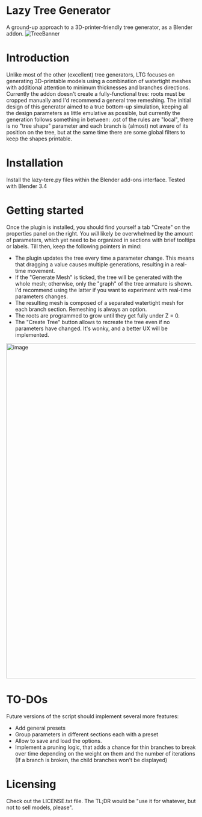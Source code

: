 # Lazy Tree Generator

A ground-up approach to a 3D-printer-friendly tree generator, as a Blender addon.
![TreeBanner](https://github.com/thelazyone/lazy-tree/assets/10134358/9101992e-1458-4406-97da-630dfaa76a77 "Examples of generated trees, with extrenal bark texture added")

# Introduction
Unlike most of the other (excellent) tree generators, LTG focuses on generating 3D-printable models using a combination of watertight meshes with additional attention to minimum thicknesses and branches directions. Currently the addon doesn't create a fully-functional tree: roots must be cropped manually and I'd recommend a general tree remeshing.
The initial design of this generator aimed to a true bottom-up simulation, keeping all the design parameters as little emulative as possible, but currently the generation follows something in between: .ost of the rules are "local", there is no "tree shape" parameter and each branch is (almost) not aware of its position on the tree, but at the same time there are some global filters to keep the shapes printable.

# Installation
Install the lazy-tere.py files within the Blender add-ons interface. Tested with Blender 3.4

# Getting started
Once the plugin is installed, you should find yourself a tab "Create" on the properties panel on the right.
You *will* likely be overwhelmed by the amount of parameters, which yet need to be organized in sections with brief tooltips or labels. Till then, keep the following pointers in mind: 
* The plugin updates the tree every time a parameter change. This means that dragging a value causes multiple generations, resulting in a real-time movement.
* If the "Generate Mesh" is ticked, the tree will be generated with the whole mesh; otherwise, only the "graph" of the tree armature is shown. I'd recommend using the latter if you want to experiment with real-time parameters changes.
* The resulting mesh is composed of a separated watertight mesh for each branch section. Remeshing is always an option.
* The roots are programmed to grow until they get fully under Z = 0.
* The "Create Tree" button allows to recreate the tree even if no parameters have changed. It's wonky, and a better UX will be implemented.
<img width="890" alt="image" src="https://github.com/thelazyone/lazy-tree/assets/10134358/80bdc087-cea5-4381-8255-99dbda951754">


# TO-DOs
Future versions of the script should implement several more features:
* Add general presets
* Group parameters in different sections each with a preset
* Allow to save and load the options.
* Implement a pruning logic, that adds a chance for thin branches to break over time depending on the weight on them and the number of iterations (If a branch is broken, the child branches won't be displayed)


# Licensing
Check out the LICENSE.txt file. The TL;DR would be "use it for whatever, but not to sell models, please".
